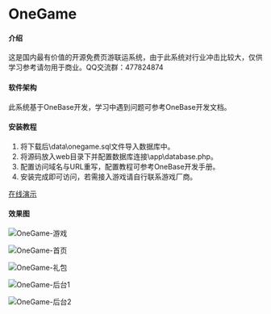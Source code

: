 # OneGame

#### 介绍
这是国内最有价值的开源免费页游联运系统，由于此系统对行业冲击比较大，仅供学习参考请勿用于商业。QQ交流群：477824874

#### 软件架构
此系统基于OneBase开发，学习中遇到问题可参考OneBase开发文档。


#### 安装教程

1. 将下载后\data\onegame.sql文件导入数据库中。
2. 将源码放入web目录下并配置数据库连接\app\database.php。
3. 配置访问域名与URL重写，配置教程可参考OneBase开发手册。
4. 安装完成即可访问，若需接入游戏请自行联系游戏厂商。

[在线演示](http://onegame.yuan-jian.com)


#### 效果图

![OneGame-游戏](https://images.gitee.com/uploads/images/2019/0309/133416_da47ea0d_917834.png "yx.png")

![OneGame-首页](https://images.gitee.com/uploads/images/2019/0309/133328_3c500ad9_917834.png "首页.png")

![OneGame-礼包](https://images.gitee.com/uploads/images/2019/0309/133343_bc041f02_917834.png "礼包.png")

![OneGame-后台1](https://images.gitee.com/uploads/images/2019/0309/133440_7b8d07c0_917834.png "ht1.png")

![OneGame-后台2](https://images.gitee.com/uploads/images/2019/0309/133454_2a7a34aa_917834.png "ht2.png")